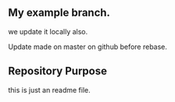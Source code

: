 ## My example branch.


we update it locally also.


Update made on master on github before rebase.



## Repository Purpose

this is just an readme file.

